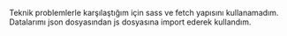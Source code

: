 Teknik problemlerle karşılaştığım için sass ve fetch yapısını kullanamadım. Datalarımı json dosyasından js dosyasına import ederek kullandım.
